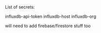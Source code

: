List of secrets:

influxdb-api-token
influxdb-host
influxdb-org

will need to add firebase/firestore stuff too
